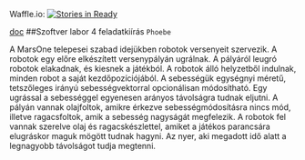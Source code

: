 ﻿Waffle.io: [![Stories in Ready](https://badge.waffle.io/lzperx/Phoebe.png?label=ready&title=Ready)](https://waffle.io/lzperx/Phoebe)


[doc](https://drive.google.com/drive/u/0/#folders/0ByP-nopy4fi1SS1JYi1na2l2MGM/0ByP-nopy4fi1SEJVTWFfRzRXVXc/0Bx5AD4OJgcmCfmRWS1d3REl6ODdjanlpVExLUEdHTkhMV1c0ancwTHBfSlNWbHRYbmZ6TjQ)
##Szoftver labor 4 feladatkiírás
`Phoebe`

A MarsOne telepesei szabad idejükben robotok versenyeit szervezik.
A robotok egy előre elkészített versenypályán ugrálnak. A pályáról leugró robotok elakadnak, és kiesnek a játékból.
A robotok álló helyzetből indulnak, minden robot a saját kezdőpozíciójából.
A sebességük egységnyi méretű, tetszőleges irányú sebességvektorral opcionálisan módosítható. Egy ugrással a sebességgel egyenesen arányos távolságra tudnak eljutni.
A pályán vannak olajfoltok, amikre érkezve sebességmódosításra nincs mód, illetve ragacsfoltok, amik a sebesség nagyságát megfelezik.
A robotok fel vannak szerelve olaj és ragacskészlettel, amiket a játékos parancsára elugráskor maguk mögött tudnak hagyni.
Az nyer, aki megadott idő alatt a legnagyobb távolságot tudja megtenni.
